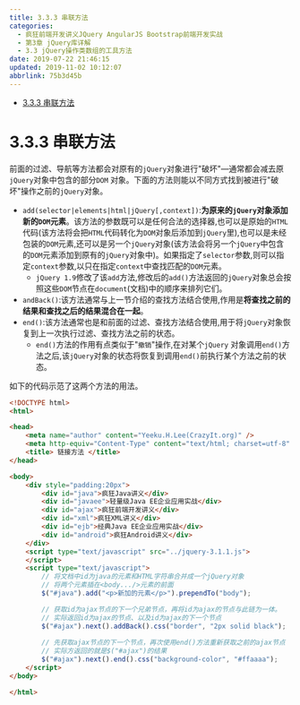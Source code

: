 ```yaml
---
title: 3.3.3 串联方法
categories: 
  - 疯狂前端开发讲义JQuery AngularJS Bootstrap前端开发实战
  - 第3章 jQuery库详解
  - 3.3 jQuery操作类数组的工具方法
date: 2019-07-22 21:46:15
updated: 2019-11-02 10:12:07
abbrlink: 75b3d45b
---
```

<div id='my_toc'>

- [3.3.3 串联方法](/JavaReadingNotes/75b3d45b/#3-3-3-串联方法)

</div>
<!--more-->
<script>if (navigator.platform.toLowerCase() == 'win32'){document.getElementById('my_toc').style.display = 'none';}</script>

<!--end-->
<!--SSTStart-->
# 3.3.3 串联方法 #
前面的过滤、导航等方法都会对原有的`jQuery`对象进行"破坏"—通常都会减去原`jQuery`对象中包含的部分`DOM` 对象。下面的方法则能以不同方式找到被进行"破坏"操作之前的`jQuery`对象。
- `add(selector|elements|html|jQuery[,context])`:**为原来的`jQuery`对象添加新的`DOM`元素**。该方法的参数既可以是任何合法的选择器,也可以是原始的`HTML`代码(该方法将会把`HTML`代码转化为`DOM`对象后添加到`jQuery`里),也可以是未经包装的`DOM`元素,还可以是另一个`jQuery`对象(该方法会将另一个`jQuery`中包含的`DOM`元素添加到原有的`jQuery`对象中)。如果指定了`selector`参数,则可以指定`context`参数,以只在指定`context`中查找匹配的`DOM`元素。
    - `jQuery 1.9`修改了该`add`方法,修改后的`add()`方法返回的`jQuery`对象总会按照这些`DOM`节点在`document`(文档)中的顺序来排列它们。
- `andBack()`:该方法通常与上一节介绍的查找方法结合使用,作用是**将查找之前的结果和查找之后的结果混合在一起**。
- `end()`:该方法通常也是和前面的过滤、查找方法结合使用,用于将`jQuery`对象恢复到上一次执行过滤、查找方法之前的状态。
    - `end()`方法的作用有点类似于"`撤销`"操作,在对某个`jQuery` 对象调用`end()`方法之后,该`jQuery`对象的状态将恢复到调用`end()`前执行某个方法之前的状态。
<!--SSTStop-->
如下的代码示范了这两个方法的用法。
```html
<!DOCTYPE html>
<html>

<head>
	<meta name="author" content="Yeeku.H.Lee(CrazyIt.org)" />
	<meta http-equiv="Content-Type" content="text/html; charset=utf-8" />
	<title> 链接方法 </title>
</head>

<body>
	<div style="padding:20px">
		<div id="java">疯狂Java讲义</div>
		<div id="javaee">轻量级Java EE企业应用实战</div>
		<div id="ajax">疯狂前端开发讲义</div>
		<div id="xml">疯狂XML讲义</div>
		<div id="ejb">经典Java EE企业应用实战</div>
		<div id="android">疯狂Android讲义</div>
	</div>
	<script type="text/javascript" src="../jquery-3.1.1.js">
	</script>
	<script type="text/javascript">
		// 将文档中id为java的元素和HTML字符串合并成一个jQuery对象
		// 将两个元素插在<body.../>元素的前面
		$("#java").add("<p>新加的元素</p>").prependTo("body");

		// 获取id为ajax节点的下一个兄弟节点，再将id为ajax的节点与此链为一体。
		// 实际返回id为ajax的节点、以及id为ajax的下一个节点
		$("#ajax").next().addBack().css("border", "2px solid black");
		
		// 先获取ajax节点的下一个节点，再次使用end()方法重新获取之前的ajax节点
		// 实际方返回的就是$("#ajax")的结果
		$("#ajax").next().end().css("background-color", "#ffaaaa");
	</script>
</body>

</html>
```
